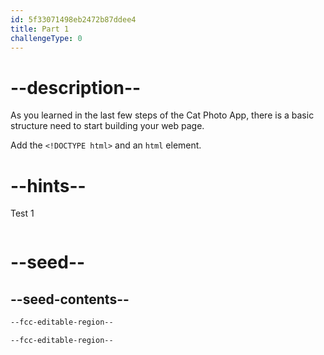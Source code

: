 ```yaml
---
id: 5f33071498eb2472b87ddee4
title: Part 1
challengeType: 0
---
```


# --description--

As you learned in the last few steps of the Cat Photo App, there is a basic structure need to start building your web page.

Add the `<!DOCTYPE html>` and an `html` element.

# --hints--

Test 1

```js

```

# --seed--

## --seed-contents--

```html
--fcc-editable-region--

--fcc-editable-region--
```

